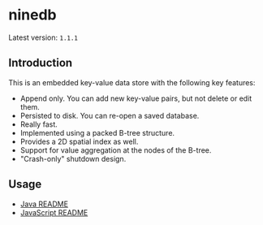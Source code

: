 # ninedb

Latest version: `1.1.1`

## Introduction

This is an embedded key-value data store with the following key features:
- Append only. You can add new key-value pairs, but not delete or edit them.
- Persisted to disk. You can re-open a saved database.
- Really fast.
- Implemented using a packed B-tree structure.
- Provides a 2D spatial index as well.
- Support for value aggregation at the nodes of the B-tree.
- "Crash-only" shutdown design.

## Usage

- [Java README](java/README.md)
- [JavaScript README](js/README.md)
